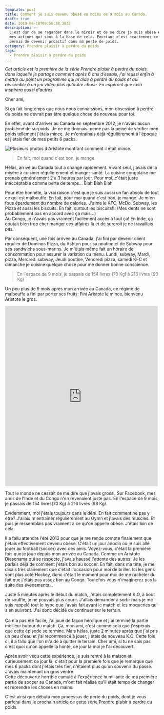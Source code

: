 ```yaml
---
template: post
title: Comment je suis devenu obèse en moins de 9 mois au Canada.
draft: true
date: 2019-06-18T09:56:38.303Z
description: >-
  C'est dur de se regarder dans le miroir et de se dire je suis obèse et ce sont
  mes actions qui sont à la base de cela. Pourtant c'est exactement ce qui m'a
  permis de devenir proactif dans ma perte de poids.
category: Prendre plaisir à perdre du poids
tags:
  - Prendre plaisir à perdre du poids
---
```

_Cet article est la première de la série Prendre plaisir à perdre du poids, dans laquelle je partage comment après 6 ans d'essais, j'ai réussi enfin à mettre au point un programme qui m'aide à perdre du poids et qui ressemble à un jeu vidéo plus qu'autre chose. En espérant que cela inspirera aussi d'autres._

Cher ami,

Si ça fait longtemps que nous nous connaissons, mon obsession à perdre du poids ne devrait pas être quelque chose de nouveau pour toi. 

En effet, avant d'arriver au Canada en septembre 2012, je n'avais aucun problème de surpoids. Je ne me donnais meme pas la peine de vérifier mon poids tellement j'étais mince. Je m'entrainais déjà régulièrement à l'époque et j'étais fier de mes petits 6 packs.

![Plusieurs photos d'Aristote montrant comment il était mince.](/media/228699_104858502939111_5149882_n-collage.jpg "Le bon vieux temps.")

> En fait, moi quand c'est bon, je mange.

Hélas, arrivé au Canada tout a changé rapidement. Vivant seul, j'avais de la misère à cuisiner régulièrement et manger santé. La cuisine congolaise me prenais généralement 2 à 3 heures par jour. Pour moi, c'était juste inacceptable comme perte de temps… Blah Blah Blah

Pour être honnête, la vrai raison c'est que je suis aussi un fan absolu de tout ce qui est malbouffe. En fait, pour moi quand c'est bon, je mange. Je m'en fous éperdument du nombre de calories. J'aime le KFC, McDo, Subway, les Pizza et aussi les biscuits. En fait, surtout les biscuits!!! (Mes dents ne sont probablement pas en accord avec ça mais…)\
Au Congo, je n'avais pas vraiment facilement accès à tout ça! En Inde, ça coutait bien trop cher manger ces affaires là et de surcroit je ne travaillais pas.

Par conséquent, une fois arrivée au Canada, j'ai fini par devenir client régulier de Dominos Pizza, du Ashton pour sa poutine et de Subway pour ses sandwichs sous-marins. Je m'étais même fait un horaire de consommation pour assurer la variation du menu. Lundi, subway, Mardi, pizza, Mercredi subway, Jeudi poutine, Vendredi pizza, samedi KFC et dimanche je cuisine quelque chose pour me donner bonne conscience.

> En l'espace de 9 mois, je passais de 154 livres (70 Kg) à 216 livres (98 Kg)

Un peu plus de 9 mois après mon arrivée au Canada, ce régime de malbouffe a fini par porter ses fruits: Fini Aristote le mince, bienvenu Aristote le gros. 

<iframe src="https://www.facebook.com/plugins/post.php?href=https%3A%2F%2Fwww.facebook.com%2Fphoto.php%3Ffbid%3D464366416988316%26set%3Dpb.100002448856234.-2207520000.1560926762.%26type%3D3%26theater&width=500&show_text=true&height=589" width="500" height="589" style="border:none;overflow:hidden" scrolling="no" frameborder="0" allowTransparency="true" allow="encrypted-media"></iframe>

Tout le monde ne cessait de me dire que j'avais grossi. Sur Facebook, mes amis de l'Inde et du Congo n'en revenaient juste pas. En l'espace de 9 mois, je passais de 154 livres(70 Kg) à 216 livres (98 Kg).

Evidemment, moi j'étais toujours dans le déni. En fait comment ne pas y être? J'allais m'entrainer régulièrement au Gymn et j'avais des muscles. Et puis je ressemblais pas vraiment à ce qu'on appelle obèse. J'étais loin de cela.

Il a fallu attendre l'été 2013 pour que je me rende compte finalement que j'étais effectivement devenu obèse. C'était un jour anodin où je suis allé jouer au football (soccer) avec des amis. Voyez-vous, c'était la première fois que je joue depuis mon arrivée au Canada. Comme un Aristote Diasonama qui se respecte, j'avais haussé l'attente des autres. Je les parlais déjà de comment j'étais bon au soccer. En fait, dans ma tête, je me disais très clairement que c'était l'occasion pour moi de briller. Ici les gens sont plus coté Hockey, donc c'était le moment pour moi de me racheter du fait que j'étais pas assez bon au Congo. Toutefois vous n'imaginerez pas la suite des événements…  

Juste 5 minutes après le début du match, j'étais complètement K.O, à bout de souffle, je ne pouvais plus courir. J'allais demander à sortir mais je me suis rappelé tout le hype que j'avais fait avant le match et les moqueries qui s'en suivront. J'ai donc décidé de continuer sur le terrain.\
\
Ça n'a pas été facile, j'ai joué de façon héroïque et j'ai terminé la partie meilleur buteur du match. Ça, mon ami, c'est comme cela que j'espérais que cette épisode se termine. Mais hélas, juste 2 minutes après que j'ai pris un peu d'eau et j'ai recommencé à jouer, j'étais de nouveau K.O. Cette fois ci, il a fallu que l'on m'aide à quitter le terrain. Cher ami, si tu ne sais pas c'est quoi qu'on appelle la honte, ce jour là moi je l'ai découvert.

Après avoir vécu cette expérience, je suis rentré à la maison et curieusement ce jour là, c'était pour la première fois que je remarque que mes 6 packs dont j'étais très fier, n'étaient plus qu'un souvenir du passé. J'avais maintenant un gros ventre.\
Cette découverte horrible cumulé à l'expérience humiliante de ma première partie de soccer au Canada, m'ont fait réalisé qu'il était temps de changer et reprendre les choses en mains.

C'est ainsi que débuta mon processus de perte du poids, dont je vous parlerai dans le prochain article de cette série Prendre plaisir à perdre du poids.
